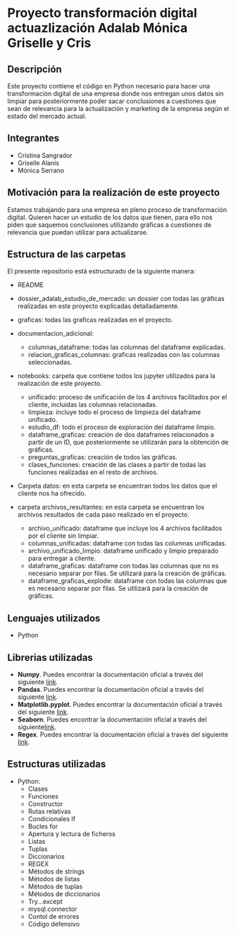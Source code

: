 # Proyecto transformación digital actuazlización Adalab Mónica Griselle y Cris

## Descripción
Este proyecto contiene el código en Python necesario para hacer una transformación digital de una empresa donde nos entregan unos datos sin limpiar para posteriormente poder sacar conclusiones a cuestiones que sean de relevancia para la actualización y marketing de la empresa según el estado del mercado actual.


## Integrantes
* Cristina Sangrador
* Griselle Alanís
* Mónica Serrano 

## Motivación para la realización de este proyecto

 Estamos trabajando para una empresa en pleno proceso de transformación digital. Quieren hacer un estudio de los datos que tienen, para ello nos piden que saquemos conclusiones utilizando gráficas a cuestiones de relevancia que puedan utilizar para actualizarse.

## Estructura de las carpetas 

 El presente repositorio está estructurado de la siguiente manera:

 - README
 
 - dossier_adalab_estudio_de_mercado: un dossier con todas las gráficas realizadas en este proyecto explicadas detalladamente.

 - graficas: todas las graficas realizadas en el proyecto.

 - documentacion_adicional:
   * columnas_dataframe: todas las columnas del dataframe explicadas.
   * relacion_graficas_columnas: graficas realizadas con las columnas seleccionadas.

 - notebooks: carpeta que contiene todos los jupyter utilizados para la realización de este proyecto.
    * unificado: proceso de unificación de los 4 archivos facilitados por el cliente, incluidas las columnas relacionadas.
    * limpieza: incluye todo el proceso de limpieza del dataframe unificado.
    * estudio_df: todo el proceso de exploración del dataframe limpio.
    * dataframe_graficas: creación de dos dataframes relacionados a partir de un ID, que posteriormente se utilizarán para la obtención de gráficas.
    * preguntas_graficas: creación de todos las gráficas.
    * clases_funciones: creación de las clases a partir de todas las funciones realizadas en el resto de archivos.

 - Carpeta datos: en esta carpeta se encuentran todos los datos que el cliente nos ha ofrecido.

 - carpeta archivos_resultantes: en esta carpeta se encuentran los archivos resultados de cada paso realizado en el proyecto.
    * archivo_unificado: dataframe que incluye los 4 archivos facilitados por el cliente sin limpiar.
    * columnas_unificadas: dataframe con todas las columnas unificadas.
    * archivo_unificado_limpio: dataframe unificado y limpio preparado para entregar a cliente.
    * dataframe_graficas: dataframe con todas las columnas que no es necesario separar por filas. Se utilizará para la creación de gráficas.
    * dataframe_graficas_explode: dataframe con todas las columnas que es necesario separar por filas. Se utilizará para la creación de gráficas.


## Lenguajes utilizados
* Python

## Librerias utilizadas

* **Numpy**. Puedes encontrar la documentación oficial a través del siguiente [link](https://numpy.org/doc/stable/user/).
* **Pandas**. Puedes encontrar la documentación oficial a través del siguiente [link](https://pandas.pydata.org/docs/user_guide/index.html).
* **Matplotlib.pyplot**. Puedes encontrar la documentación oficial a través del siguiente [link](https://matplotlib.org/stable/users/index.html).
* **Seaborn**. Puedes encontrar la documentación oficial a través del siguiente[link](https://seaborn.pydata.org/tutorial.html).
* **Regex**. Puedes encontrar la documentación oficial a través del siguiente [link](https://docs.python.org/3/library/re.html).

## Estructuras utilizadas
* Python:
    * Clases
    * Funciones
    * Constructor
    * Rutas relativas
    * Condicionales If
    * Bucles for
    * Apertura y lectura de ficheros
    * Listas
    * Tuplas
    * Diccionarios
    * REGEX
    * Métodos de strings
    * Métodos de listas
    * Métodos de tuplas
    * Métodos de diccionarios
    * Try...except
    * mysql.connector
    * Contol de errores
    * Código defensivo

